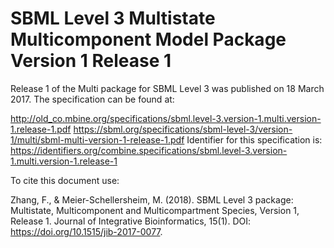 # SBML Level 3 Multistate Multicomponent Model Package Version 1 Release 1
Release 1 of the Multi package for SBML Level 3 was published on 18 March 2017. The specification can be found at:

http://old_co.mbine.org/specifications/sbml.level-3.version-1.multi.version-1.release-1.pdf
https://sbml.org/specifications/sbml-level-3/version-1/multi/sbml-multi-version-1-release-1.pdf
Identifier for this specification is: https://identifiers.org/combine.specifications/sbml.level-3.version-1.multi.version-1.release-1

To cite this document use:

Zhang, F., & Meier-Schellersheim, M. (2018). SBML Level 3 package: Multistate, Multicomponent and Multicompartment Species, Version 1, Release 1. Journal of Integrative Bioinformatics, 15(1). DOI: https://doi.org/10.1515/jib-2017-0077.